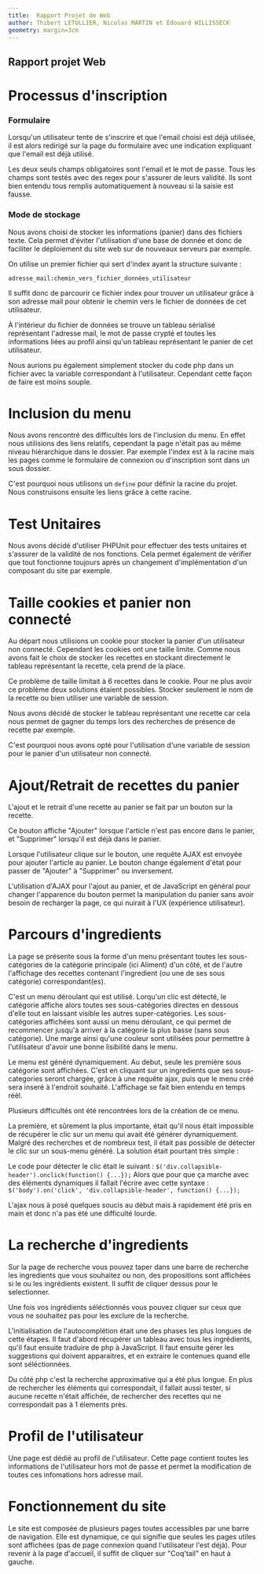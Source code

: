 ```yaml
---
title:  Rapport Projet de Web
author: Thibert LETULLIER, Nicolas MARTIN et Édouard WILLISSECK
geometry: margin=3cm
---
```


Rapport projet Web
----------------------------------------

Processus d'inscription
=======================

### Formulaire

Lorsqu'un utilisateur tente de s'inscrire et que l'email choisi
est déjà utilisée, il est alors redirigé sur la page du
formulaire avec une indication expliquant que l'email est déjà
utilisé.

Les deux seuls champs obligatoires sont l'email et le mot de passe.
Tous les champs sont testés avec des regex pour s'assurer de leurs
validité.
Ils sont bien entendu tous remplis automatiquement à nouveau si la
saisie est fausse.

### Mode de stockage

Nous avons choisi de stocker les informations (panier) dans des fichiers
texte. Cela permet d'éviter l'utilisation d'une base de donnée
et donc de faciliter le déploiement du site web sur de nouveaux
serveurs par exemple.

On utilise un premier fichier qui sert d'index ayant la
structure suivante :

`adresse_mail:chemin_vers_fichier_données_utilisateur`

Il suffit donc de parcourir ce fichier index pour trouver un
utilisateur grâce à son adresse mail pour obtenir le chemin
vers le fichier de données de cet utilisateur.

À l'intérieur du fichier de données se trouve un tableau
sérialisé représentant l'adresse mail, le mot de passe crypté et toutes les
informations liées au profil ainsi qu'un tableau représentant le panier de cet
utilisateur.

Nous aurions pu également simplement stocker du code php dans un
fichier avec la variable correspondant à l'utilisateur. Cependant
cette façon de faire est moins souple.

Inclusion du menu
=================

Nous avons rencontré des difficultés lors de l'inclusion du
menu. En effet nous utilisions des liens relatifs,
cependant la page n'était pas au même niveau hiérarchique
dans le dossier. Par exemple l'index est à la racine mais les
pages comme le formulaire de connexion ou d'inscription sont
dans un sous dossier.

C'est pourquoi nous utilisons un `define` pour définir la
racine du projet. Nous construisons ensuite les liens grâce à
cette racine.

Test Unitaires
==============

Nous avons décidé d'utiliser PHPUnit pour effectuer des tests unitaires
et s'assurer de la validité de nos fonctions. Cela permet également de
vérifier que tout fonctionne toujours après un changement
d'implémentation d'un composant du site par exemple.

Taille cookies et panier non connecté
======================================

Au départ nous utilisions un cookie pour stocker la panier d'un
utilisateur non connecté. Cependant les cookies ont une taille limite.
Comme nous avons fait le choix de stocker les recettes en stockant
directement le tableau représentant la recette, cela prend de la place.

Ce problème de taille limitait à 6 recettes dans le cookie. Pour ne
plus avoir ce problème deux solutions étaient possibles. Stocker
seulement le nom de la recette ou bien utiliser une variable de session.

Nous avons décidé de stocker le tableau représentant une recette car
cela nous permet de gagner du temps lors des recherches de présence de
recette par exemple.

C'est pourquoi nous avons opté pour l'utilisation d'une variable de
session pour le panier d'un utilisateur non connecté.

Ajout/Retrait de recettes du panier
====================================

L'ajout et le retrait d'une recette au panier se fait par un bouton sur la
recette.

Ce bouton affiche "Ajouter" lorsque l'article n'est pas encore dans le panier,
et "Supprimer" lorsqu'il est déjà dans le panier.

Lorsque l'utilisateur clique sur le bouton, une requête AJAX est envoyée pour
ajouter l'article au panier. Le bouton change également d'état pour passer
de "Ajouter" à "Supprimer" ou inversement.

L'utilisation d'AJAX pour l'ajout au panier, et de JavaScript en général pour
changer l'apparence du bouton permet la manipulation du panier sans avoir besoin
de recharger la page, ce qui nuirait à l'UX (expérience utilisateur).

Parcours d'ingredients
=======================

La page se présente sous la forme d'un menu présentant toutes
les sous-catégories de la catégorie principale (ici Aliment) d'un côté, et de
l'autre l'affichage des recettes contenant l'ingredient
(ou une de ses sous catégorie) correspondant(es).

C'est un menu déroulant qui est utilisé. Lorqu'un clic est détecté, le catégorie
affiche alors toutes ses sous-catégories directes en dessous d'elle tout en
laissant visible les autres super-catégories. Les sous-catégories affichées sont
aussi un menu déroulant, ce qui permet de recommencer jusqu'à arriver à la
catégorie la plus basse (sans sous catégorie). Une marge ainsi qu'une couleur
sont utilisées pour permettre à l'utilisateur d'avoir une bonne lisibilité dans
le menu.

Le menu est généré dynamiquement. Au debut, seule les première sous catégorie
sont affichées. C'est en cliquant sur un ingredients que ses sous-categories
seront chargée, grâce à une requête ajax, puis que le menu créé sera inseré à
l'endroit souhaité. L'affichage se fait bien entendu en temps réèl.

Plusieurs difficultés ont été rencontrées lors de la création de ce menu.

La première, et sûrement la plus importante, était qu'il nous était impossible
de récupérer le clic sur un menu qui avait été générer dynamiquement. Malgré des
recherches et de nombreux test, il était pas possible de détecter le clic sur un
sous-menu généré. La solution était pourtant très simple :

Le code pour détecter le clic était le suivant :
`$('div.collapsible-header').onclick(function() {...});`
Alors que pour que ça marche avec des éléments dynamiques il fallait l'écrire
avec cette syntaxe :
`$('body').on('click', 'div.collapsible-header', function() {...});`

L'ajax nous à posé quelques soucis au début mais à rapidement été pris en main
et donc n'a pas été une difficulté lourde.

La recherche d'ingredients
===========================

Sur la page de recherche vous pouvez taper dans une barre de recherche les
ingredients que vous souhaitez ou non, des propositions sont affichées si
le ou les ingrédients existent. Il suffit de cliquer dessus pour le selectionner.

Une fois vos ingrédients séléctionnés vous pouvez cliquer sur ceux que vous ne
souhaitez pas pour les exclure de la recherche.

L'initialisation de l'autocomplétion était une des phases les plus longues de
cette étapes. Il faut d'abord récupérer un tableau avec tous les ingrédients,
qu'il faut ensuite traduire de php à JavaScript. Il faut ensuite gérer les
suggestions qui doivent apparaitres, et en extraire le contenues quand elle sont
séléctionnées.

Du côté php c'est la recherche approximative qui a été plus longue. En plus de
rechercher les éléments qui correspondait, il fallait aussi tester, si aucune
recette n'était affichée, de rechercher des recettes qui ne correspondait pas à
1 élements près.

Profil de l'utilisateur
========================

Une page est dédié au profil de l'utilisateur. Cette page contient toutes les
informations de l'utilisateur hors mot de passe et permet la modification de
toutes ces infomations hors adresse mail.

Fonctionnement du site
=======================

Le site est composée de plusieurs pages toutes accessibles par une barre de 
navigation. Elle est dynamique, ce qui signifie que seules les pages utiles 
sont affichées (pas de page connexion quand l'utilisateur l'est déjà). 
Pour revenir à la page d'accueil, il suffit de cliquer sur "Coq'tail" en
haut à gauche.
